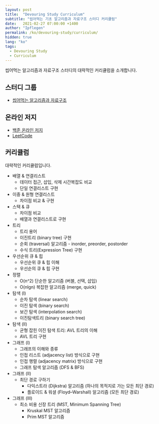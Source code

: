 ```yaml
---
layout: post
title:  "Devouring Study Curriculum"
subtitle: "씹어먹는 기초 알고리즘과 자료구조 스터디 커리큘럼"
date:   2021-02-27 07:00:00 +1400
author: "Ipflegen"
permalink: /ko/devouring-study/curriculum/
hidden: true
lang: "ko"
tags:
  - Devouring Study
  - Curriculum
---
```


씹어먹는 알고리즘과 자료구조 스터디의 대략적인 커리큘럼을 소개합니다.

## 스터디 그룹
- [씹어먹는 알고리즘과 자료구조](https://github.com/devouring-algorithm/algorithm-study-s1)

## 온라인 저지
- [백준 온라인 저지](https://www.acmicpc.net)
- [LeetCode](https://leetcode.com)

## 커리큘럼

대략적인 커리큘럼입니다.

- 배열 & 연결리스트
	- 데이터 접근, 삽입, 삭제 시간복잡도 비교 
	- 단일 연결리스트 구현
- 이중 & 원형 연결리스트
	- 차이점 비교 & 구현
- 스택 & 큐
	- 차이점 비교
	- 배열과 연결리스트로 구현
- 트리
	- 트리 용어
	- 이진트리 (binary tree) 구현
	- 순회 (traversal) 알고리즘 - inorder, preorder, postorder
	- 수식 트리(Expression Tree) 구현
- 우선순위 큐 & 힙
	- 우선순위 큐 & 힙 이해  
	- 우선순의 큐 & 힙 구현
- 정렬
	- O(n^2) 단순한 알고리즘 (버블, 선택, 삽입)
	- O(nlgn) 복잡한 알고리즘 (merge, quick)
- 탐색 (I)
	- 순차 탐색 (linear search)
	- 이진 탐색 (binary search)
	- 보간 탐색 (interpolation search)
	- 이진탐색트리 (binary search tree) 
- 탐색 (II)
	- 균형 잡힌 이진 탐색 트리: AVL 트리의 이해
	- AVL 트리 구현
- 그래프 (I)
	- 그래프의 이해와 종류  
	- 인접 리스트 (adjacency list) 방식으로 구현
	- 인접 행렬 (adjacency matrix) 방식으로 구현
	- 그래프 탐색 알고리즘 (DFS & BFS)
- 그래프 (II) 
	- 최단 경로 구하기
		- 다익스트라 (Dijkstra) 알고리즘 (하나의 목적지로 가는 모든 최단 경로)
		- 플로이드 & 워셜 (Floyd–Warshall) 알고리즘 (모든 최단 경로)
- 그래프 (III) 
	- 최소 비용 신장 트리 (MST, Minimum Spanning Tree)
		- Kruskal MST 알고리즘
		- Prim MST 알고리즘